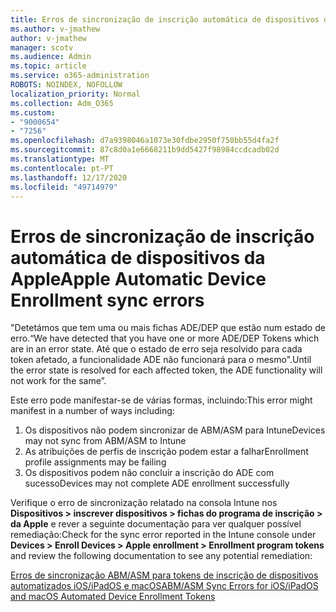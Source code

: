 ```yaml
---
title: Erros de sincronização de inscrição automática de dispositivos da Apple
ms.author: v-jmathew
author: v-jmathew
manager: scotv
ms.audience: Admin
ms.topic: article
ms.service: o365-administration
ROBOTS: NOINDEX, NOFOLLOW
localization_priority: Normal
ms.collection: Adm_O365
ms.custom:
- "9000654"
- "7256"
ms.openlocfilehash: d7a9398046a1073e30fdbe2950f750bb55d4fa2f
ms.sourcegitcommit: 87c8d0a1e6668211b9dd5427f98984ccdcadb02d
ms.translationtype: MT
ms.contentlocale: pt-PT
ms.lasthandoff: 12/17/2020
ms.locfileid: "49714979"
---
```

# <a name="apple-automatic-device-enrollment-sync-errors"></a><span data-ttu-id="c7119-102">Erros de sincronização de inscrição automática de dispositivos da Apple</span><span class="sxs-lookup"><span data-stu-id="c7119-102">Apple Automatic Device Enrollment sync errors</span></span>

<span data-ttu-id="c7119-103">"Detetámos que tem uma ou mais fichas ADE/DEP que estão num estado de erro.</span><span class="sxs-lookup"><span data-stu-id="c7119-103">“We have detected that you have one or more ADE/DEP Tokens which are in an error state.</span></span> <span data-ttu-id="c7119-104">Até que o estado de erro seja resolvido para cada token afetado, a funcionalidade ADE não funcionará para o mesmo".</span><span class="sxs-lookup"><span data-stu-id="c7119-104">Until the error state is resolved for each affected token, the ADE functionality will not work for the same”.</span></span>

<span data-ttu-id="c7119-105">Este erro pode manifestar-se de várias formas, incluindo:</span><span class="sxs-lookup"><span data-stu-id="c7119-105">This error might manifest in a number of ways including:</span></span>

1. <span data-ttu-id="c7119-106">Os dispositivos não podem sincronizar de ABM/ASM para Intune</span><span class="sxs-lookup"><span data-stu-id="c7119-106">Devices may not sync from ABM/ASM to Intune</span></span>
2. <span data-ttu-id="c7119-107">As atribuições de perfis de inscrição podem estar a falhar</span><span class="sxs-lookup"><span data-stu-id="c7119-107">Enrollment profile assignments may be failing</span></span>
3. <span data-ttu-id="c7119-108">Os dispositivos podem não concluir a inscrição do ADE com sucesso</span><span class="sxs-lookup"><span data-stu-id="c7119-108">Devices may not complete ADE enrollment successfully</span></span>

<span data-ttu-id="c7119-109">Verifique o erro de sincronização relatado na consola Intune nos **Dispositivos > inscrever dispositivos > fichas do programa de inscrição > da Apple** e rever a seguinte documentação para ver qualquer possível remediação:</span><span class="sxs-lookup"><span data-stu-id="c7119-109">Check for the sync error reported in the Intune console under **Devices > Enroll Devices > Apple enrollment > Enrollment program tokens** and review the following documentation to see any potential remediation:</span></span>

[<span data-ttu-id="c7119-110">Erros de sincronização ABM/ASM para tokens de inscrição de dispositivos automatizados iOS/iPadOS e macOS</span><span class="sxs-lookup"><span data-stu-id="c7119-110">ABM/ASM Sync Errors for iOS/iPadOS and macOS Automated Device Enrollment Tokens</span></span>](https://docs.microsoft.com/mem/intune/enrollment/troubleshoot-ios-enrollment-errors#resolutions-when-syncing-tokens-between-intune-and-abmasm-for-automated-device-enrollment)
